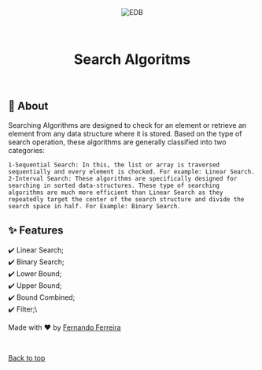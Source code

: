 <div align="center" id="top"> 
  <img src="./.github/app.gif" alt="EDB" />

  &#xa0;

  <!-- <a href="https://edb.netlify.app">Demo</a> -->
</div>

<h1 align="center">Search Algoritms</h1>
 
<!-- <p align="center">
  <img alt="Github top language" src="https://img.shields.io/github/languages/top/{{YOUR_GITHUB_USERNAME}}/edb?color=56BEB8">

  <img alt="Github language count" src="https://img.shields.io/github/languages/count/{{YOUR_GITHUB_USERNAME}}/edb?color=56BEB8">

  <img alt="Repository size" src="https://img.shields.io/github/repo-size/{{YOUR_GITHUB_USERNAME}}/edb?color=56BEB8">

  <img alt="License" src="https://img.shields.io/github/license/{{YOUR_GITHUB_USERNAME}}/edb?color=56BEB8"> -->

  <!-- <img alt="Github issues" src="https://img.shields.io/github/issues/{{YOUR_GITHUB_USERNAME}}/edb?color=56BEB8" /> -->

  <!-- <img alt="Github forks" src="https://img.shields.io/github/forks/{{YOUR_GITHUB_USERNAME}}/edb?color=56BEB8" /> -->

  <!-- <img alt="Github stars" src="https://img.shields.io/github/stars/{{YOUR_GITHUB_USERNAME}}/edb?color=56BEB8" /> -->
</p> 

<!-- Status -->

<!-- <h4 align="center"> 
	🚧  EDB 🚀 Under construction...  🚧
</h4> 

<hr> -->

<!-- <p align="center">
  <a href="#dart-about">About</a> &#xa0; | &#xa0; 
  <a href="#sparkles-features">Features</a> &#xa0; | &#xa0;
  <a href="#rocket-technologies">Technologies</a> &#xa0; | &#xa0;
  <a href="#white_check_mark-requirements">Requirements</a> &#xa0; | &#xa0;
  <a href="#checkered_flag-starting">Starting</a> &#xa0; | &#xa0;
  <a href="#memo-license">License</a> &#xa0; | &#xa0;
  <a href="https://github.com/{{YOUR_GITHUB_USERNAME}}" target="_blank">Author</a>
</p> -->

 <br>

## :dart: About ##

Searching Algorithms are designed to check for an element or retrieve an element from any data structure where it is stored. Based on the type of search operation, these algorithms are generally classified into two categories:

    1-Sequential Search: In this, the list or array is traversed sequentially and every element is checked. For example: Linear Search.
    2-Interval Search: These algorithms are specifically designed for searching in sorted data-structures. These type of searching algorithms are much more efficient than Linear Search as they repeatedly target the center of the search structure and divide the search space in half. For Example: Binary Search.

## :sparkles: Features ##

:heavy_check_mark: Linear Search;\
:heavy_check_mark: Binary Search;\
:heavy_check_mark: Lower Bound;\
:heavy_check_mark: Upper Bound;\
:heavy_check_mark: Bound Combined;\
:heavy_check_mark: Filter;\


Made with :heart: by <a href="https://github.com/fernando-ff" target="_blank">Fernando Ferreira</a>

&#xa0;

<a href="#top">Back to top</a>
